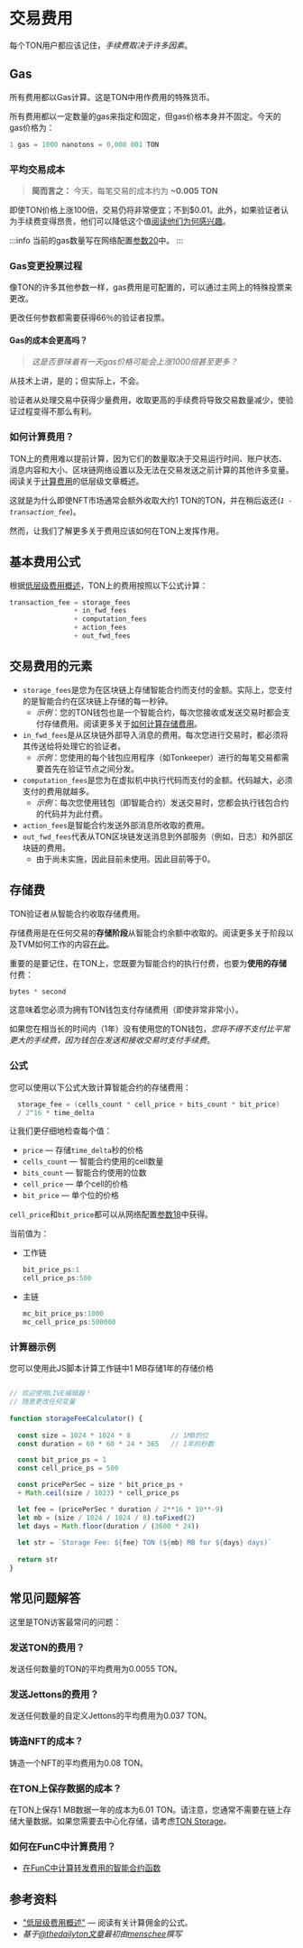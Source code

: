 # 交易费用

每个TON用户都应该记住，_手续费取决于许多因素_。

## Gas

所有费用都以Gas计算。这是TON中用作费用的特殊货币。

所有费用都以一定数量的gas来指定和固定，但gas价格本身并不固定。今天的gas价格为：

```cpp
1 gas = 1000 nanotons = 0,000 001 TON
```

### 平均交易成本

> **简而言之：** 今天，每笔交易的成本约为 **~0.005 TON**

即使TON价格上涨100倍，交易仍将非常便宜；不到$0.01。此外，如果验证者认为手续费变得昂贵，他们可以降低这个值[阅读他们为何感兴趣](#gas-changing-voting-process)。

:::info
当前的gas数量写在网络配置[参数20](https://explorer.toncoin.org/config?workchain=-1&shard=8000000000000000&seqno=22185244&roothash=165D55B3CFFC4043BFC43F81C1A3F2C41B69B33D6615D46FBFD2036256756382&filehash=69C43394D872B02C334B75F59464B2848CD4E23031C03CA7F3B1F98E8A13EE05#configparam20)中。
:::

### Gas变更投票过程

像TON的许多其他参数一样，gas费用是可配置的，可以通过主网上的特殊投票来更改。

更改任何参数都需要获得66％的验证者投票。

#### Gas的成本会更高吗？

> *这是否意味着有一天gas价格可能会上涨1000倍甚至更多？*

从技术上讲，是的；但实际上，不会。

验证者从处理交易中获得少量费用，收取更高的手续费将导致交易数量减少，使验证过程变得不那么有利。

### 如何计算费用？

TON上的费用难以提前计算，因为它们的数量取决于交易运行时间、账户状态、消息内容和大小、区块链网络设置以及无法在交易发送之前计算的其他许多变量。阅读关于[计算费用](/develop/howto/fees-low-level#computation-fees)的低层级文章概述。

这就是为什么即使NFT市场通常会额外收取大约1 TON的TON，并在稍后返还(_`1 - transaction_fee`_)。

然而，让我们了解更多关于费用应该如何在TON上发挥作用。

## 基本费用公式

根据[低层级费用概述](/develop/howto/fees-low-level)，TON上的费用按照以下公式计算：

```cpp
transaction_fee = storage_fees
                + in_fwd_fees
                + computation_fees
                + action_fees
                + out_fwd_fees
```

## 交易费用的元素

* `storage_fees`是您为在区块链上存储智能合约而支付的金额。实际上，您支付的是智能合约在区块链上存储的每一秒钟。
  * _示例_：您的TON钱包也是一个智能合约，每次您接收或发送交易时都会支付存储费用。阅读更多关于[如何计算存储费用](/develop/smart-contracts/fees#storage-fee)。
* `in_fwd_fees`是从区块链外部导入消息的费用。每次您进行交易时，都必须将其传送给将处理它的验证者。
  * _示例_：您使用的每个钱包应用程序（如Tonkeeper）进行的每笔交易都需要首先在验证节点之间分发。
* `computation_fees`是您为在虚拟机中执行代码而支付的金额。代码越大，必须支付的费用就越多。
  * _示例_：每次您使用钱包（即智能合约）发送交易时，您都会执行钱包合约的代码并为此付费。
* `action_fees`是智能合约发送外部消息所收取的费用。
* `out_fwd_fees`代表从TON区块链发送消息到外部服务（例如，日志）和外部区块链的费用。
  * 由于尚未实施，因此目前未使用。因此目前等于0。

## 存储费

TON验证者从智能合约收取存储费用。

存储费用是在任何交易的**存储阶段**从智能合约余额中收取的。阅读更多关于阶段以及TVM如何工作的内容[在此](/learn/tvm-instructions/tvm-overview#transactions-and-phases)。

重要的是要记住，在TON上，您既要为智能合约的执行付费，也要为**使用的存储**付费：

```cpp
bytes * second
```

这意味着您必须为拥有TON钱包支付存储费用（即使非常非常小）。

如果您在相当长的时间内（1年）没有使用您的TON钱包，_您将不得不支付比平常更大的手续费，因为钱包在发送和接收交易时支付手续费_。

### 公式

您可以使用以下公式大致计算智能合约的存储费用：

```cpp
  storage_fee = (cells_count * cell_price + bits_count * bit_price)
  / 2^16 * time_delta
```

让我们更仔细地检查每个值：

* `price` — 存储`time_delta`秒的价格
* `cells_count` — 智能合约使用的cell数量
* `bits_count` — 智能合约使用的位数
* `cell_price` — 单个cell的价格
* `bit_price` — 单个位的价格

`cell_price`和`bit_price`都可以从网络配置[参数18](https://explorer.toncoin.org/config?workchain=-1&shard=8000000000000000&seqno=22185244&roothash=165D55B3CFFC4043BFC43F81C1A3F2C41B69B33D6615D46FBFD2036256756382&filehash=69C43394D872B02C334B75F59464B2848CD4E23031C03CA7F3B1F98E8A13EE05#configparam18)中获得。

当前值为：

* 工作链
    ```cpp
    bit_price_ps:1
    cell_price_ps:500
    ```
* 主链
    ```cpp
    mc_bit_price_ps:1000
    mc_cell_price_ps:500000
    ```

### 计算器示例

您可以使用此JS脚本计算工作链中1 MB存储1年的存储价格

```js live

// 欢迎使用LIVE编辑器！
// 随意更改任何变量
  
function storageFeeCalculator() {
  
  const size = 1024 * 1024 * 8		    // 1MB的位  
  const duration = 60 * 60 * 24 * 365	// 1年的秒数

  const bit_price_ps = 1
  const cell_price_ps = 500

  const pricePerSec = size * bit_price_ps +
  + Math.ceil(size / 1023) * cell_price_ps

  let fee = (pricePerSec * duration / 2**16 * 10**-9)
  let mb = (size / 1024 / 1024 / 8).toFixed(2)
  let days = Math.floor(duration / (3600 * 24))
  
  let str = `Storage Fee: ${fee} TON (${mb} MB for ${days} days)`
  
  return str
}


```

## 常见问题解答

这里是TON访客最常问的问题：

### 发送TON的费用？

发送任何数量的TON的平均费用为0.0055 TON。

### 发送Jettons的费用？

发送任何数量的自定义Jettons的平均费用为0.037 TON。

### 铸造NFT的成本？

铸造一个NFT的平均费用为0.08 TON。

### 在TON上保存数据的成本？

在TON上保存1 MB数据一年的成本为6.01 TON。请注意，您通常不需要在链上存储大量数据。如果您需要去中心化存储，请考虑[TON Storage](/participate/ton-storage/storage-daemon)。

### 如何在FunC中计算费用？

* [在FunC中计算转发费用的智能合约函数](https://github.com/ton-blockchain/token-contract/blob/main/misc/forward-fee-calc.fc)

## 参考资料

* ["低层级费用概述"](/develop/howto/fees-low-level#fees-calculation-formulas) — 阅读有关计算佣金的公式。
* *基于[@thedailyton文章](https://telegra.ph/Commissions-on-TON-07-22)最初由[menschee](https://github.com/menschee)撰写*
